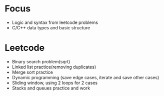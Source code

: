 # Focus
- Logic and syntax from leetcode problems
- C/C++ data types and basic structure

# Leetcode
- Binary search problem(sqrt)
- Linked list practice(removing duplicates)
- Merge sort practice
- Dynamic programming (save edge cases, iterate and save other cases)
- Sliding window, using 2 loops for 2 cases
- Stacks and queues practice and work